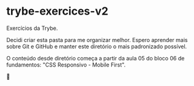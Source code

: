 # trybe-exercices-v2

Exercícios da Trybe.

Decidi criar esta pasta para me organizar melhor. Espero aprender mais sobre Git e GitHub e manter este diretório o mais padronizado possível.

O conteúdo desde diretório começa a partir da aula 05 do bloco 06 de fundamentos: "CSS Responsivo - Mobile First".

:rocket:
